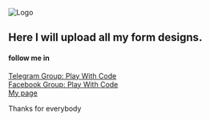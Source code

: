 
![Logo](https://serving.photos.photobox.com/15228660c84192114b98bc99898d959c569104006a33ab6da389ebf6552f20ce49b15f4b.jpg)

## Here I will upload all my form designs.

#### follow me in

[Telegram Group: Play With Code](https://t.me/playwithcode)  
[Facebook Group: Play With Code](https://www.facebook.com/groups/playwithcode/)  
[My page](https://www.facebook.com/haliiliya/)  

Thanks for everybody
